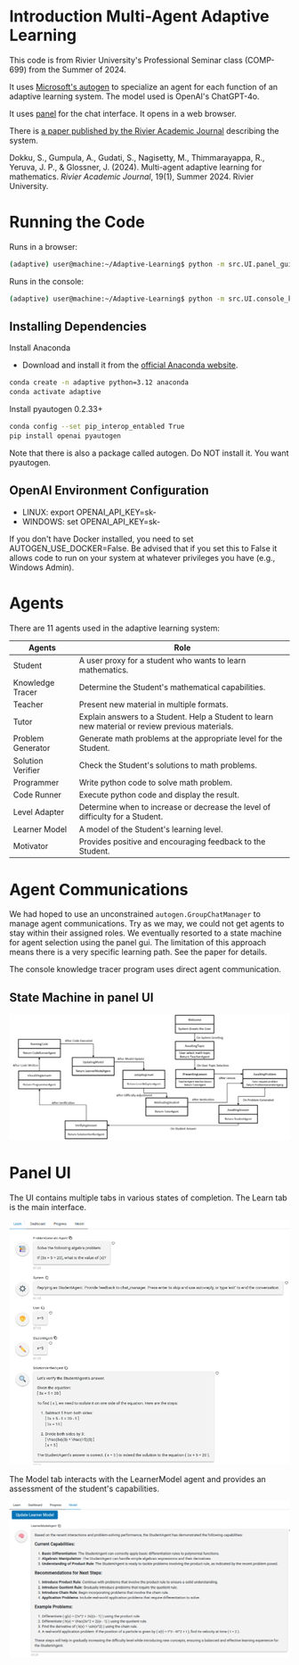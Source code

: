 

# Introduction Multi-Agent Adaptive Learning

This code is from Rivier University's Professional Seminar class (COMP-699) from the Summer of 2024.

It uses [Microsoft's autogen](https://microsoft.github.io/autogen/docs/Getting-Started/) to specialize an agent for each function of an adaptive learning system. The model used is OpenAI's ChatGPT-4o.

It uses [panel](https://panel.holoviz.org/) for the chat interface. It opens in a web browser.

There is [a paper published by the Rivier Academic Journal](https://www2.rivier.edu/journal/ROAJ-Summer-2024/J1324_Glossner%20et%20al_2024.pdf) describing the system. 

Dokku, S., Gumpula, A., Gudati, S., Nagisetty, M., Thimmarayappa, R., Yeruva, J. P., & Glossner, J. (2024). Multi-agent adaptive learning for mathematics. _Rivier Academic Journal_, 19(1), Summer 2024. Rivier University.


# Running the Code

Runs in a browser:

```sh
(adaptive) user@machine:~/Adaptive-Learning$ python -m src.UI.panel_gui_tabs
```

Runs in the console:

```sh
(adaptive) user@machine:~/Adaptive-Learning$ python -m src.UI.console_knowledge_tracer
```

## Installing Dependencies

Install Anaconda
- Download and install it from the [official Anaconda website](https://www.anaconda.com/products/individual).

```sh
conda create -n adaptive python=3.12 anaconda
conda activate adaptive
```

Install pyautogen 0.2.33+

```sh
conda config --set pip_interop_entabled True
pip install openai pyautogen
```

Note that there is also a package called autogen. Do NOT install it. You want pyautogen.

## OpenAI Environment Configuration


- LINUX: export  OPENAI_API_KEY=sk-
- WINDOWS: set  OPENAI_API_KEY=sk-

If you don't have Docker installed, you need to set AUTOGEN_USE_DOCKER=False. Be advised that if you set this to False it allows code to run on your system at whatever privileges you have (e.g., Windows Admin).

# Agents

There are 11 agents used in the adaptive learning system:

| **Agents**         | **Role**                                                                 |
|--------------------|--------------------------------------------------------------------------|
| Student            | A user proxy for a student who wants to learn mathematics.               |
| Knowledge Tracer   | Determine the Student's mathematical capabilities.                       |
| Teacher            | Present new material in multiple formats.                                |
| Tutor              | Explain answers to a Student. Help a Student to learn new material or review previous materials. |
| Problem Generator  | Generate math problems at the appropriate level for the Student.         |
| Solution Verifier  | Check the Student's solutions to math problems.                          |
| Programmer         | Write python code to solve math problem.                                 |
| Code Runner        | Execute python code and display the result.                              |
| Level Adapter      | Determine when to increase or decrease the level of difficulty for a Student. |
| Learner Model      | A model of the Student's learning level.                                 |
| Motivator          | Provides positive and encouraging feedback to the Student.               |

# Agent Communications

We had hoped to use an unconstrained `autogen.GroupChatManager` to manage agent communications. Try as we may, we could not get agents to stay within their assigned roles. We eventually resorted to a state machine for agent selection using the panel gui. The limitation of this approach means there is a very specific learning path. See the paper for details.

The console knowledge tracer program uses direct agent communication.

## State Machine in panel UI

![uml_state_machine_v3](~/../pics/uml_state_machine_v3.png)

# Panel UI

The UI contains multiple tabs in various states of completion. The Learn tab is the main interface. 

![panel_ui](~/../pics/panel_ui.png)

The Model tab interacts with the LearnerModel agent and provides an assessment of the student's capabilities.

![learner_model](~/../pics/learner_model.png)

